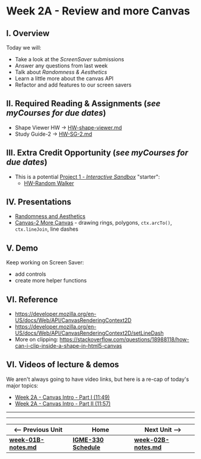 # Week 2A - Review and more Canvas

## I. Overview
Today we will: 
- Take a look at the *ScreenSaver* submissions
- Answer any questions from last week
- Talk about *Randomness & Aesthetics*
- Learn a little more about the canvas API
- Refactor and add features to our screen savers

## II. Required Reading & Assignments (*see myCourses for due dates*)
- Shape Viewer HW -> [HW-shape-viewer.md](https://github.com/tonethar/IGME-330-Master/blob/master/notes/HW-shape-viewer.md)
- Study Guide-2 -> [HW-SG-2.md](https://github.com/tonethar/IGME-330-Master/blob/master/notes/HW-SG-2.md)

## III. Extra Credit Opportunity (*see myCourses for due dates*)
- This is a potential [Project 1 - *Interactive Sandbox*](../projects/project-1.md) "starter":
  - [HW-Random Walker](https://github.com/tonethar/IGME-330-Master/blob/master/notes/HW-random-walker.md)

## IV. Presentations
- [Randomness and Aesthetics](https://github.com/tonethar/IGME-330-Master/blob/master/notes/randomness-1.md)
- [Canvas-2 More Canvas](https://github.com/tonethar/IGME-330-Master/blob/master/notes/canvas-2.md) - drawing rings, polygons, `ctx.arcTo()`, `ctx.lineJoin`, line dashes

## V. Demo
Keep working on Screen Saver:
- add controls
- create more helper functions
    
## VI. Reference
- https://developer.mozilla.org/en-US/docs/Web/API/CanvasRenderingContext2D
- https://developer.mozilla.org/en-US/docs/Web/API/CanvasRenderingContext2D/setLineDash
- More on clipping: https://stackoverflow.com/questions/18988118/how-can-i-clip-inside-a-shape-in-html5-canvas

## VI. Videos of lecture & demos

We aren't always going to have video links, but here is a re-cap of today's major topics:


- [Week 2A - Canvas Intro - Part I (11:49)](https://video.rit.edu/Watch/k5T3Jpy2)
- [Week 2A - Canvas Intro - Part II (11:57)](https://video.rit.edu/Watch/b5DRe4a8)

<hr><hr>

| <-- Previous Unit | Home | Next Unit -->
| --- | --- | --- 
| [**week-01B-notes.md**](week-01B-notes.md)     |  [**IGME-330 Schedule**](../schedule.md) | [**week-02B-notes.md**](week-02B-notes.md)
